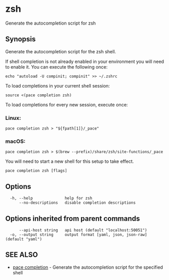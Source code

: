 # zsh

Generate the autocompletion script for zsh

## Synopsis

Generate the autocompletion script for the zsh shell.

If shell completion is not already enabled in your environment you will need to enable it. You can execute the following once:

```
echo "autoload -U compinit; compinit" >> ~/.zshrc
```

To load completions in your current shell session:

```
source <(pace completion zsh)
```

To load completions for every new session, execute once:

### Linux:

```
pace completion zsh > "${fpath[1]}/_pace"
```

### macOS:

```
pace completion zsh > $(brew --prefix)/share/zsh/site-functions/_pace
```

You will need to start a new shell for this setup to take effect.

```
pace completion zsh [flags]
```

## Options

```
  -h, --help              help for zsh
      --no-descriptions   disable completion descriptions
```

## Options inherited from parent commands

```
      --api-host string   api host (default "localhost:50051")
  -o, --output string     output format [yaml, json, json-raw] (default "yaml")
```

## SEE ALSO

* [pace completion](pace\_completion.md) - Generate the autocompletion script for the specified shell
